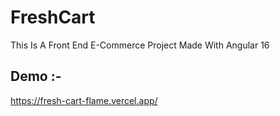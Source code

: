 # FreshCart
This Is A Front End E-Commerce Project Made With Angular 16  
## Demo :-
https://fresh-cart-flame.vercel.app/
